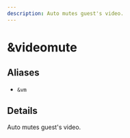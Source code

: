 ```yaml
---
description: Auto mutes guest's video.
---
```


# \&videomute

## Aliases

* `&vm`

## Details

Auto mutes guest's video.
